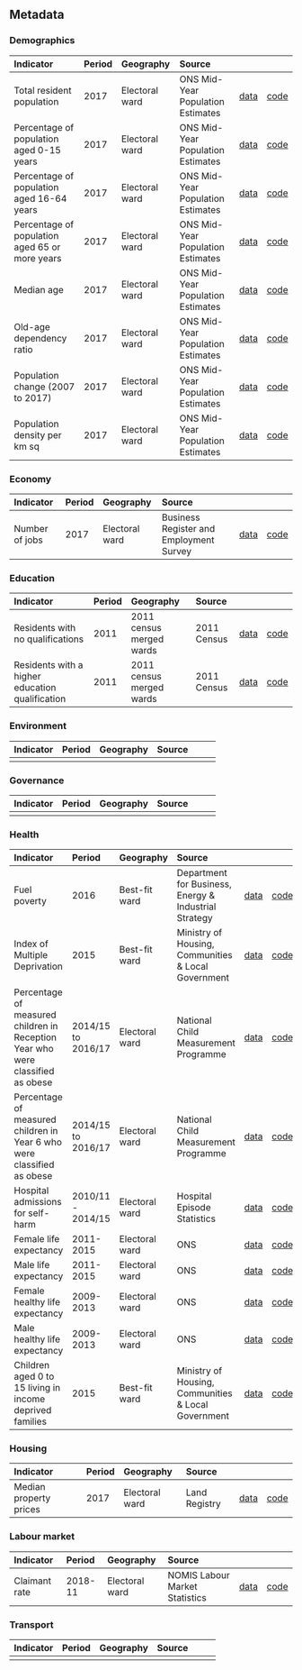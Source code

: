 
## Metadata

### Demographics

| Indicator     | Period        | Geography     | Source        | &nbsp;        | &nbsp;         |
|:------------- |:------------- |:------------- |:------------- |:------------- | :------------- |
| Total resident population | 2017 | Electoral ward | ONS Mid-Year Population Estimates | [data](demographics/total_resident_population.csv) | [code](demographics/R/total_resident_population.R) |
| Percentage of population aged 0-15 years | 2017 | Electoral ward | ONS Mid-Year Population Estimates | [data](demographics/population_0-15_years.csv) | [code](demographics/R/population_0-15_years.R) |
| Percentage of population aged 16-64 years | 2017 | Electoral ward | ONS Mid-Year Population Estimates | [data](demographics/population_16-64_years.csv) | [code](demographics/R/population_16-64_years.R) |
| Percentage of population aged 65 or more years | 2017 | Electoral ward | ONS Mid-Year Population Estimates | [data](demographics/population_65_or_more_years.csv) | [code](demographics/R/population_65_or_more_years.R) |
| Median age | 2017 | Electoral ward | ONS Mid-Year Population Estimates | [data](demographics/median_age.csv) | [code](demographics/R/median_age.R) |
| Old-age dependency ratio | 2017 | Electoral ward | ONS Mid-Year Population Estimates | [data](demographics/old_age_dependency_ratio.csv) | [code](demographics/R/old_age_dependency_ratio.R) |
| Population change (2007 to 2017) | 2017 | Electoral ward | ONS Mid-Year Population Estimates | [data](demographics/population_change.csv) | [code](demographics/R/population_change.R) |
| Population density per km sq | 2017 | Electoral ward | ONS Mid-Year Population Estimates | [data](demographics/population_density.csv) | [code](demographics/R/population_density.R) |

### Economy

| Indicator     | Period        | Geography     | Source        | &nbsp;        | &nbsp;         |
|:------------- |:------------- |:------------- |:------------- |:------------- | :------------- |
| Number of jobs | 2017 | Electoral ward | Business Register and Employment Survey | [data](economy/number_of_jobs.csv) | [code](economy/R/number_of_jobs.R)  |

### Education

| Indicator     | Period        | Geography     | Source        | &nbsp;        | &nbsp;         |
|:------------- |:------------- |:------------- |:------------- |:------------- | :------------- |
| Residents with no qualifications | 2011 | 2011 census merged wards | 2011 Census | [data](education/residents_no_qualifications.csv) | [code](education/R/residents_no_qualifications.R) |
| Residents with a higher education qualification | 2011 | 2011 census merged wards | 2011 Census | [data](education/residents_higher_education_qualification.csv) | [code](education/R/residents_higher_education_qualification.R) |

### Environment

| Indicator     | Period        | Geography     | Source        | &nbsp;        | &nbsp;         |
|:------------- |:------------- |:------------- |:------------- |:------------- | :------------- |
|  |  |  |  |  |  |  |

### Governance

| Indicator     | Period        | Geography     | Source        | &nbsp;        | &nbsp;         |
|:------------- |:------------- |:------------- |:------------- |:------------- | :------------- |
|  |  |  |  |  |  |  |

### Health

| Indicator     | Period        | Geography       | Source      | &nbsp;        | &nbsp;         |
|:------------- |:------------- |:------------- |:------------- |:------------- | :------------- |
| Fuel poverty | 2016 | Best-fit ward | Department for Business, Energy & Industrial Strategy | [data](health/fuel_poverty.csv) | [code](health/R/fuel_poverty.R) |
| Index of Multiple Deprivation | 2015 | Best-fit ward | Ministry of Housing, Communities & Local Government | [data](health/index_of_multiple_deprivation.csv) | [code](health/R/index_of_multiple_deprivation.R) |
| Percentage of measured children in Reception Year who were classified as obese | 2014/15 to 2016/17 | Electoral ward | National Child Measurement Programme | [data](health/obese_children_reception.csv) | [code](health/R/obese_children_reception.R) |
| Percentage of measured children in Year 6 who were classified as obese | 2014/15 to 2016/17 | Electoral ward | National Child Measurement Programme | [data](health/obese_children_year_6.csv) | [code](health/R/obese_children_year_6.R) |
| Hospital admissions for self-harm | 2010/11 - 2014/15 | Electoral ward | Hospital Episode Statistics | [data](health/hospital_admissions_self_harm.csv) | [code](health/R/hospital_admissions_self_harm.R) |
| Female life expectancy | 2011-2015 | Electoral ward | ONS | [data](health/female_life_expectancy.csv) | [code](health/R/female_life_expectancy.R) |
| Male life expectancy | 2011-2015 | Electoral ward | ONS | [data](health/male_life_expectancy.csv) | [code](health/R/male_life_expectancy.R) |
| Female healthy life expectancy | 2009-2013 | Electoral ward | ONS | [data](health/female_healthy_life_expectancy.csv) | [code](health/R/female_life_expectancy.R) |
| Male healthy life expectancy | 2009-2013 | Electoral ward | ONS | [data](health/male_healthy_life_expectancy.csv) | [code](health/R/male_healthy_life_expectancy.R) |
| Children aged 0 to 15 living in income deprived families | 2015 | Best-fit ward | Ministry of Housing, Communities & Local Government | [data](health/child_poverty.csv) | [code](health/R/child_poverty.R) |

### Housing

| Indicator     | Period        | Geography       | Source      | &nbsp;        | &nbsp;         |
|:------------- |:------------- |:------------- |:------------- |:------------- | :------------- |
| Median property prices | 2017 | Electoral ward | Land Registry |  [data](housing/median_property_prices.csv) | [code](housing/R/median_property_prices.R) |

### Labour market

| Indicator     | Period        | Geography     | Source        | &nbsp;        | &nbsp;         |
|:------------- |:------------- |:------------- |:------------- |:------------- | :------------- |
| Claimant rate | 2018-11 | Electoral ward | NOMIS Labour Market Statistics | [data](labour_market/claimant_rate.csv) |  [code](labour_market/R/claimant_rate.R)  |

### Transport

| Indicator     | Period        | Geography     | Source        | &nbsp;        | &nbsp;         |
|:------------- |:------------- |:------------- |:------------- |:------------- | :------------- |
|  |  |  |  |  |  |  |
